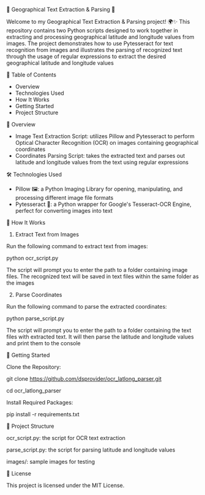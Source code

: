 📸 Geographical Text Extraction & Parsing 📸

Welcome to my Geographical Text Extraction & Parsing project! 🌍✨ This repository contains two Python scripts designed to work together in extracting and processing geographical latitude and longitude values from images. The project demonstrates how to use Pytesseract for text recognition from images and illustrates the parsing of recognized text through the usage of regular expressions to extract the desired geographical latitude and longitude values


📜 Table of Contents

- Overview
- Technologies Used
- How It Works
- Getting Started
- Project Structure


🚀 Overview

- Image Text Extraction Script: utilizes Pillow and Pytesseract to perform Optical Character Recognition (OCR) on images containing geographical coordinates
- Coordinates Parsing Script: takes the extracted text and parses out latitude and longitude values from the text using regular expressions


🛠️ Technologies Used

- Pillow 🖼️: a Python Imaging Library for opening, manipulating, and processing different image file formats
- Pytesseract 🧠: a Python wrapper for Google's Tesseract-OCR Engine, perfect for converting images into text


🎯 How It Works

1. Extract Text from Images
   
Run the following command to extract text from images:

python ocr_script.py

The script will prompt you to enter the path to a folder containing image files. The recognized text will be saved in text files within the same folder as the images

2. Parse Coordinates
   
Run the following command to parse the extracted coordinates:

python parse_script.py

The script will prompt you to enter the path to a folder containing the text files with extracted text. It will then parse the latitude and longitude values and print them to the console


🧩 Getting Started

Clone the Repository:

git clone https://github.com/dsprovider/ocr_latlong_parser.git

cd ocr_latlong_parser

Install Required Packages:

pip install -r requirements.txt


📂 Project Structure

ocr_script.py: the script for OCR text extraction

parse_script.py: the script for parsing latitude and longitude values

images/: sample images for testing



📜 License

This project is licensed under the MIT License.

